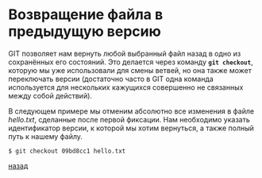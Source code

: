 # Возвращение файла в предыдущую версию

GIT позволяет нам вернуть любой выбранный файл назад в одно из сохранённых его состояний. Это делается через команду **`git checkout`**, которую мы уже использовали для смены ветвей, но она также может переключать версии (достаточно часто в GIT одна команда используется для нескольких кажущихся совершенно не связанных между собой действий).

В следующем примере мы отменим абсолютно все изменения в файле *hello.txt*, сделанные после первой фиксации. Нам необходимо указать идентификатор версии, к которой мы хотим вернуться, а также полный путь к нашему файлу.
```
$ git checkout 09bd8cc1 hello.txt
```

[назад](./readme.md)